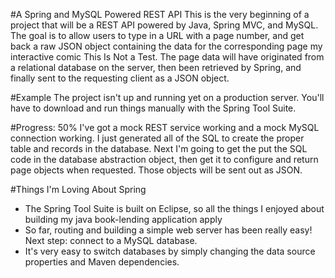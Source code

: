 #A Spring and MySQL Powered REST API
This is the very beginning of a project that will be a REST API powered by Java, Spring MVC, and MySQL. The goal is to allow users to type in a URL with a page number, and get back a raw JSON object containing the data for the corresponding page my interactive comic This Is Not a Test. The page data will have originated from a relational database on the server, then been retrieved by Spring, and finally sent to the requesting client as a JSON object.
 
#Example
The project isn't up and running yet on a production server. You'll have to download and run things manually with the Spring Tool Suite.

#Progress: 50%
I've got a mock REST service working and a mock MySQL connection working. I just generated all of the SQL to create the proper table and records in the database. Next I'm going to get the put the SQL code in the database abstraction object, then get it to configure and return page objects when requested. Those objects will be sent out as JSON.

#Things I'm Loving About Spring
* The Spring Tool Suite is built on Eclipse, so all the things I enjoyed about building my java book-lending application apply
* So far, routing and building a simple web server has been really easy! Next step: connect to a MySQL database.
* It's very easy to switch databases by simply changing the data source properties and Maven dependencies. 


